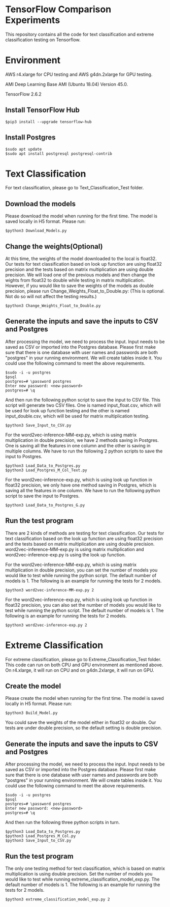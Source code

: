 # TensorFlow Comparison Experiments

This repository contains all the code for text classification and extreme classification testing on Tensorflow.

# Environment
AWS r4.xlarge for CPU testing and AWS g4dn.2xlarge for GPU testing.

AMI Deep Learning Base AMI (Ubuntu 18.04) Version 45.0.

TensorFlow 2.6.2

## Install TensorFlow Hub
```
$pip3 install --upgrade tensorflow-hub
```

## Install Postgres
```
$sudo apt update
$sudo apt install postgresql postgresql-contrib
```

# Text Classification
For text classification, please go to Text_Classification_Test folder.

## Download the models
Please download the model when running for the first time. The model is saved locally in H5 format. Please run:
```
$python3 Download_Models.py
```

## Change the weights(Optional)
At this time, the weights of the model downloaded to the local is float32. Our tests for text classification based on look up function are using float32 precision and the tests based on matrix multiplication are using double precision. We will load one of the previous models and then change the wights from float32 to double while testing in matrix multiplication. However, if you would like to save the weights of the models as double precision, please run Change_Weights_Float_to_Double.py: (This is optional. Not do so will not affect the testing results.)
```
$python3 Change_Weights_Float_to_Double.py
```

## Generate the inputs and save the inputs to CSV and Postgres
After processing the model, we need to process the input. Input needs to be saved as CSV or imported into the Postgres database. Please first make sure that there is one database with user names and passwords are both "postgres" in your running environment. We will create tables inside it. You could use the following command to meet the above requirements.
```
$sudo -i -u postgres
$psql
postgres=# \password postgres
Enter new password: <new-password>
postgres=# \q
```

And then run the following python script to save the input to CSV file. This script will generate two CSV files. One is named input_float.csv, which will be used for look up function testing and the other is named input_double.csv, which will be used for matrix multiplication testing.
```
$python3 Save_Input_to_CSV.py
```

For the word2vec-inference-MM-exp.py, which is using matrix multiplication in double precision, we have 2 methods saving in Postgres. One is saving all the features in one column and the other is saving in multiple columns. We have to run the following 2 python scripts to save the input to Postgres.
```
$python3 Load_Data_to_Postgres.py
$python3 Load_Postgres_M_Col_Text.py
```

For the word2vec-inference-exp.py, which is using look up function in float32 precision, we only have one method saving in Postgres, which is saving all the features in one column. We have to run the following python script to save the input to Postgres.
```
$python3 Load_Data_to_Postgres_G.py
```

## Run the test program
There are 2 kinds of methods are testing for text classification. Our tests for text classification based on the look up function are using float32 precision and the tests based on matrix multiplication are using double precision. word2vec-inference-MM-exp.py is using matrix multiplication and word2vec-inference-exp.py is using the look up function.

For the word2vec-inference-MM-exp.py, which is using matrix multiplication in double precision, you can set the number of models you would like to test while running the python script. The default number of models is 1. The following is an example for running the tests for 2 models.
```
$python3 word2vec-inference-MM-exp.py 2
```

For the word2vec-inference-exp.py, which is using look up function in float32 precision, you can also set the number of models you would like to test while running the python script. The default number of models is 1. The following is an example for running the tests for 2 models.
```
$python3 word2vec-inference-exp.py 2
```

# Extreme Classification
For extreme classification, please go to Extreme_Classification_Test folder. This code can run on both CPU and GPU environment as mentioned above. On r4.xlarge, it will run on CPU and on g4dn.2xlarge, it will run on GPU.

## Create the model
Please create the model when running for the first time. The model is saved locally in H5 format. Please run:
```
$python3 Build_Model.py
```

You could save the weights of the model either in float32 or double. Our tests are under double precision, so the default setting is double precision.

## Generate the inputs and save the inputs to CSV and Postgres
After processing the model, we need to process the input. Input needs to be saved as CSV or imported into the Postgres database. Please first make sure that there is one database with user names and passwords are both "postgres" in your running environment. We will create tables inside it. You could use the following command to meet the above requirements.
```
$sudo -i -u postgres
$psql
postgres=# \password postgres
Enter new password: <new-password>
postgres=# \q
```

And then run the following three python scripts in turn.
```
$python3 Load_Data_to_Postgres.py
$python3 Load_Postgres_M_Col.py
$python3 Save_Input_to_CSV.py
```

## Run the test program
The only one testing method for text classification, which is based on matrix multiplication is using double precision. Set the number of models you would like to test while running extreme_classification_model_exp.py. The default number of models is 1. The following is an example for running the tests for 2 models.
```
$python3 extreme_classification_model_exp.py 2
```